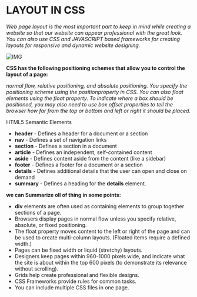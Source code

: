 # LAYOUT IN CSS

*Web page layout is the most important part to keep in mind while creating a website so that our website can appear professional with the great look. You can also use CSS and JAVASCRIPT based frameworks for creating layouts for responsive and dynamic website designing.*

![IMG](https://miro.medium.com/max/1024/1*XCZZZmhQN4rHLw2dW14BZQ.png)

**CSS has the following positioning schemes that allow you to control the layout of a page:**

 *normal flow, relative positioning, and absolute positioning. You specify the positioning scheme using the positionproperty in CSS. You can also float elements using the float property. To indicate where a box should be positioned, you may also need to use box offset properties to tell the browser how far from the top or bottom and left or right it should be placed.*


 HTML5 Semantic Elements	
* **header** - Defines a header for a document or a section
* **nav** - Defines a set of navigation links
* **section** - Defines a section in a document
* **article** - Defines an independent, self-contained content
* **aside** - Defines content aside from the content (like a sidebar)
* **footer** - Defines a footer for a document or a section
* **details** - Defines additional details that the user can open and close on demand
* **summary** - Defines a heading for the **details** element.


**we can Summarize oll of thing in some points:**

- **div** elements are often used as containing elements to group together sections of a page.
-  Browsers display pages in normal flow unless you
specify relative, absolute, or fixed positioning.
-  The float property moves content to the left or right
of the page and can be used to create multi-column
layouts. (Floated items require a defined width.)
-  Pages can be fixed width or liquid (stretchy) layouts.
-  Designers keep pages within 960-1000 pixels wide,
and indicate what the site is about within the top 600
pixels (to demonstrate its relevance without scrolling).
-  Grids help create professional and flexible designs.
-  CSS Frameworks provide rules for common tasks.
-  You can include multiple CSS files in one page.